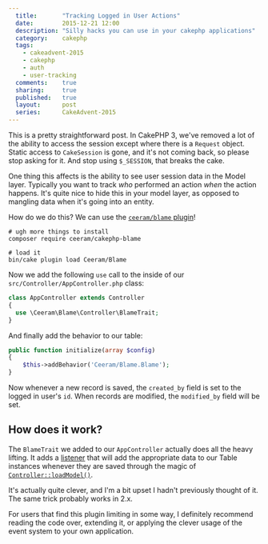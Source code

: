 ```yaml
---
  title:       "Tracking Logged in User Actions"
  date:        2015-12-21 12:00
  description: "Silly hacks you can use in your cakephp applications"
  category:    cakephp
  tags:
    - cakeadvent-2015
    - cakephp
    - auth
    - user-tracking
  comments:    true
  sharing:     true
  published:   true
  layout:      post
  series:      CakeAdvent-2015
---
```


This is a pretty straightforward post. In CakePHP 3, we've removed a lot of the ability to access the session except where there is a `Request` object. Static access to `CakeSession` is gone, and it's not coming back, so please stop asking for it. And stop using `$_SESSION`, that breaks the cake.

One thing this affects is the ability to see user session data in the Model layer. Typically you want to track _who_ performed an action *when* the action happens. It's quite nice to hide this in your model layer, as opposed to mangling data when it's going into an entity.

How do we do this? We can use the [`ceeram/blame` plugin](https://github.com/ceeram/blame)!

```shell
# ugh more things to install
composer require ceeram/cakephp-blame

# load it
bin/cake plugin load Ceeram/Blame
```

Now we add the following `use` call to the inside of our `src/Controller/AppController.php` class:

```php
class AppController extends Controller
{
  use \Ceeram\Blame\Controller\BlameTrait;
}
```

And finally add the behavior to our table:

```php
public function initialize(array $config)
{
    $this->addBehavior('Ceeram/Blame.Blame');
}
```

Now whenever a new record is saved, the `created_by` field is set to the logged in user's `id`. When records are modified, the `modified_by` field will be set.

## How does it work?

The `BlameTrait` we added to our `AppController` actually does all the heavy lifting. It adds a [listener](https://github.com/ceeram/blame/blob/master/src/Event/LoggedInUserListener.php) that will add the appropriate data to our Table instances whenever they are saved through the magic of [`Controller::loadModel()`](https://github.com/ceeram/blame/blob/master/src/Controller/BlameTrait.php#L18).

It's actually quite clever, and I'm a bit upset I hadn't previously thought of it. The same trick probably works in 2.x.

For users that find this plugin limiting in some way, I definitely recommend reading the code over, extending it, or applying the clever usage of the event system to your own application.
